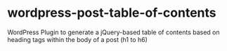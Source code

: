 wordpress-post-table-of-contents
=========================================

WordPress Plugin to generate a jQuery-based table of contents based on heading tags within the body of a post (h1 to h6)